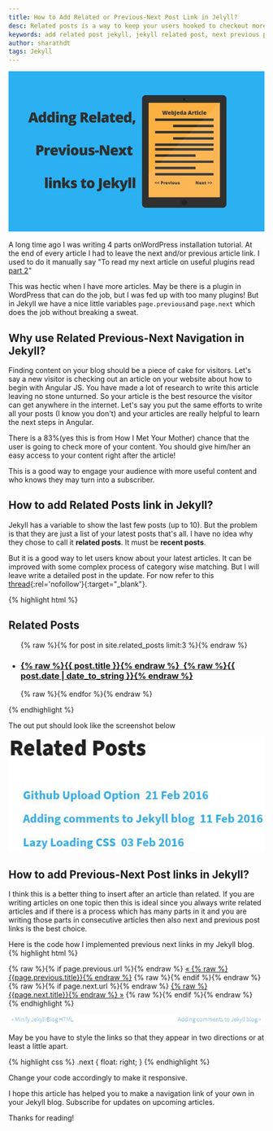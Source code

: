 ```yaml
---
title: How to Add Related or Previous-Next Post Link in Jelyll?
desc: Related posts is a way to keep your users hooked to checkout more content from your website. If they like your current article, then there is a good chance that they would like to browse more of your site. Add a related post or add next previous link to Jekyll articles using this method. 
keywords: add related post jekyll, jekyll related post, next previous post jekyll
author: sharathdt
tags: Jekyll
---
```


<img alt="How to Add Related or Previous-Next Post Link in Jelyll" title="next pervious post jekyll" itemprop="thumbnailUrl" src="/images/adding-related-previous-next-link-to-jekyll.jpg">

<i class="fa fa-quote-left fa-3x fa-pull-left fa-border"></i>A long time ago I was writing 4 parts onWordPress installation tutorial. At the end of every article I had to leave the next and/or previous article link. I used to do it manually say "To read my next article on useful plugins read [part 2]()" 

This was hectic when I have more articles. May be there is a plugin in WordPress that can do the job, but I was fed up with too many plugins! But in Jekyll we have a nice little variables ```page.previous```and ```page.next``` which does the job without breaking a sweat.

## Why use Related Previous-Next Navigation in Jekyll?

Finding content on your blog should be a piece of cake for visitors. Let's say a new visitor is checking out an article on your website about how to begin with Angular JS. You have made a lot of research to write this article leaving no stone unturned. So your article is the best resource the visitor can get anywhere in the internet. Let's say you put the same efforts to write all your posts (I know you don't) and your articles are really helpful to learn the next steps in Angular.

There is a 83%(yes this is from How I Met Your Mother) chance that the user is going to check more of your content. You should give him/her an easy access to your content right after the article!

This is a good way to engage your audience with more useful content and who knows they may turn into a subscriber.

## How to add Related Posts link in Jekyll?
Jekyll has a variable to show the last few posts (up to 10). But the problem is that they are just a list of your latest posts that's all. I have no idea why they chose to call it **related posts**. It must be **recent posts**.

But it is a good way to let users know about your latest articles. It can be improved with some complex process of category wise matching. But I will leave write a detailed post in the update. For now refer to this [thread](http://stackoverflow.com/questions/10906574/filter-site-related-posts-in-jekyll){:rel='nofollow'}{:target="_blank"}.

{% highlight html %}
<div class="related">
          <h2>Related Posts</h2>
          <ul>
            {% raw %}{% for post in site.related_posts limit:3 %}{% endraw %}
              <a href="{% raw %}{{ post.url }}{% endraw %}">
                  <li>
                  <h3>{% raw %}{{ post.title }}{% endraw %}&nbsp;&nbsp;{% raw %}{{ post.date | date_to_string }}{% endraw %}</h3>
                  </li>
              </a>
            {% raw %}{% endfor %}{% endraw %}
          </ul>
</div>
{% endhighlight %}

The out put should look like the screenshot below

![Related posts jekyll](/images/related-posts-jekyll.jpg)


## How to add Previous-Next Post links in Jekyll?

I think this is a better thing to insert after an article than related. If you are writing articles on one topic then this is ideal since you always write related articles and if there is a process which has many parts in it and you are writing those parts in consecutive articles then also next and previous post links is the best choice.

Here is the code how I implemented previous next links in my Jekyll blog.
{% highlight html %}
<div class="Previous-next">
  {% raw %}{% if page.previous.url %}{% endraw %}
    <a class="previous" href="{% raw %}{{page.previous.url}}{% endraw %}">&laquo; {% raw %}{{page.previous.title}}{% endraw %}</a>
  {% raw %}{% endif %}{% endraw %}
  {% raw %}{% if page.next.url %}{% endraw %}
    <a class="next" href="{% raw %}{{page.next.url}}{% endraw %}">{% raw %}{{page.next.title}}{% endraw %} &raquo;</a>
  {% raw %}{% endif %}{% endraw %}
</div>
{% endhighlight %}

![Related Previous-Next Navigation in Jekyll](/images/how-to-add-related-next-previous-post-to-jekyll.jpg)

May be you have to style the links so that they appear in two directions or at least a little apart.

{% highlight css %}
    .next {
        float: right;
    }
{% endhighlight %}

Change your code accordingly to make it responsive.

I hope this article has helped you to make a navigation link of your own in your Jekyll blog. Subscribe for updates on upcoming articles.

Thanks for reading!